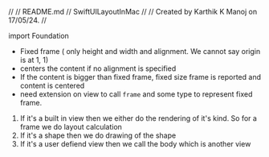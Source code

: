 //
//  README.md
//  SwiftUILayoutInMac
//
//  Created by Karthik K Manoj on 17/05/24.
//

import Foundation

- Fixed frame ( only height and width and alignment. We cannot say origin is at 1, 1)
- centers the content if no alignment is specified
- If the content is bigger than fixed frame, fixed size frame is reported and content is centered
- need extension on view to call `frame` and some type to represent fixed frame.


1) If it's a built in view then we either do the rendering of it's kind. So for a frame we do layout calculation
2) If it's a shape then we do drawing of the shape
3) If it's a user defiend view then we call the body which is another view 
